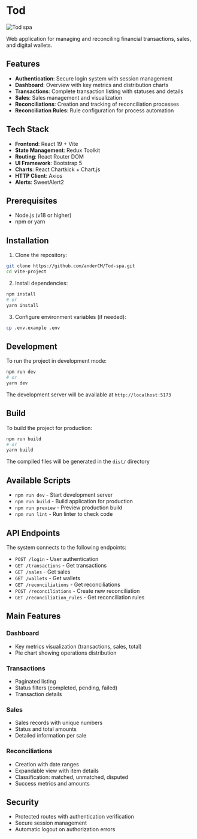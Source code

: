 # Tod
![Tod spa](https://static.wikia.nocookie.net/lgbt/images/5/53/Todd_Chavez.png/revision/latest?cb=20240325205726&path-prefix=es)

Web application for managing and reconciling financial transactions, sales, and digital wallets.

## Features

- **Authentication**: Secure login system with session management
- **Dashboard**: Overview with key metrics and distribution charts
- **Transactions**: Complete transaction listing with statuses and details
- **Sales**: Sales management and visualization
- **Reconciliations**: Creation and tracking of reconciliation processes
- **Reconciliation Rules**: Rule configuration for process automation

## Tech Stack

- **Frontend**: React 19 + Vite
- **State Management**: Redux Toolkit
- **Routing**: React Router DOM
- **UI Framework**: Bootstrap 5
- **Charts**: React Chartkick + Chart.js
- **HTTP Client**: Axios
- **Alerts**: SweetAlert2

## Prerequisites

- Node.js (v18 or higher)
- npm or yarn

## Installation

1. Clone the repository:
```bash
git clone https://github.com/anderCM/Tod-spa.git
cd vite-project
```

2. Install dependencies:
```bash
npm install
# or
yarn install
```

3. Configure environment variables (if needed):
```bash
cp .env.example .env
```

## Development

To run the project in development mode:

```bash
npm run dev
# or
yarn dev
```

The development server will be available at `http://localhost:5173`

## Build

To build the project for production:

```bash
npm run build
# or
yarn build
```

The compiled files will be generated in the `dist/` directory

## Available Scripts

- `npm run dev` - Start development server
- `npm run build` - Build application for production
- `npm run preview` - Preview production build
- `npm run lint` - Run linter to check code

## API Endpoints

The system connects to the following endpoints:

- `POST /login` - User authentication
- `GET /transactions` - Get transactions
- `GET /sales` - Get sales
- `GET /wallets` - Get wallets
- `GET /reconciliations` - Get reconciliations
- `POST /reconciliations` - Create new reconciliation
- `GET /reconciliation_rules` - Get reconciliation rules

## Main Features

### Dashboard
- Key metrics visualization (transactions, sales, total)
- Pie chart showing operations distribution

### Transactions
- Paginated listing
- Status filters (completed, pending, failed)
- Transaction details

### Sales
- Sales records with unique numbers
- Status and total amounts
- Detailed information per sale

### Reconciliations
- Creation with date ranges
- Expandable view with item details
- Classification: matched, unmatched, disputed
- Success metrics and amounts

## Security

- Protected routes with authentication verification
- Secure session management
- Automatic logout on authorization errors

